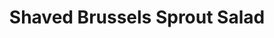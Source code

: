 ---
title: Shaved Brussels Sprout Salad
tags:
  - salad
  - vegetable
  - dinner
images:
  - scan0119_008.jpg
---